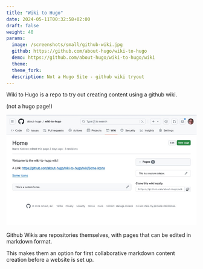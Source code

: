 ```yaml
---
title: "Wiki to Hugo"
date: 2024-05-11T00:32:58+02:00
draft: false
weight: 40
params:
  image: /screenshots/small/github-wiki.jpg
  github: https://github.com/about-hugo/wiki-to-hugo
  demo: https://github.com/about-hugo/wiki-to-hugo/wiki
  theme: 
  theme_fork: 
  description: Not a Hugo Site - github wiki tryout
---
```

Wiki to Hugo is a repo to try out creating content using a github wiki.

(not a hugo page!)
<!--more-->

![](/screenshots/big/github-wiki.jpg)

Github Wikis are repositories themselves, with pages that can be edited in markdown
format. 

This makes them an option for first collaborative markdown content creation before
a website is set up.

